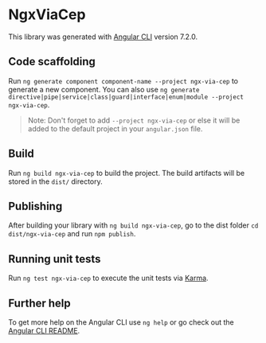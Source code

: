 # NgxViaCep

This library was generated with [Angular CLI](https://github.com/angular/angular-cli) version 7.2.0.

## Code scaffolding

Run `ng generate component component-name --project ngx-via-cep` to generate a new component. You can also use `ng generate directive|pipe|service|class|guard|interface|enum|module --project ngx-via-cep`.
> Note: Don't forget to add `--project ngx-via-cep` or else it will be added to the default project in your `angular.json` file. 

## Build

Run `ng build ngx-via-cep` to build the project. The build artifacts will be stored in the `dist/` directory.

## Publishing

After building your library with `ng build ngx-via-cep`, go to the dist folder `cd dist/ngx-via-cep` and run `npm publish`.

## Running unit tests

Run `ng test ngx-via-cep` to execute the unit tests via [Karma](https://karma-runner.github.io).

## Further help

To get more help on the Angular CLI use `ng help` or go check out the [Angular CLI README](https://github.com/angular/angular-cli/blob/master/README.md).
